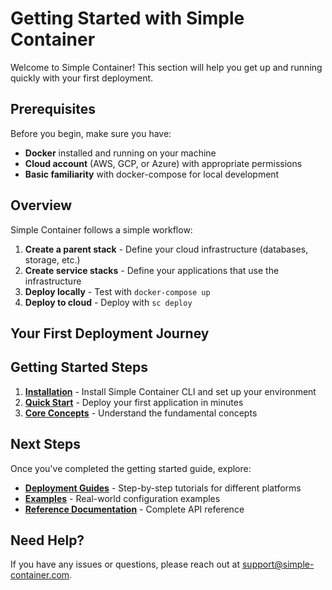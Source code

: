 # Getting Started with Simple Container

Welcome to Simple Container! This section will help you get up and running quickly with your first deployment.

## Prerequisites

Before you begin, make sure you have:

- **Docker** installed and running on your machine
- **Cloud account** (AWS, GCP, or Azure) with appropriate permissions
- **Basic familiarity** with docker-compose for local development

## Overview

Simple Container follows a simple workflow:

1. **Create a parent stack** - Define your cloud infrastructure (databases, storage, etc.)
2. **Create service stacks** - Define your applications that use the infrastructure
3. **Deploy locally** - Test with `docker-compose up`
4. **Deploy to cloud** - Deploy with `sc deploy`

## Your First Deployment Journey

## Getting Started Steps

1. **[Installation](installation.md)** - Install Simple Container CLI and set up your environment
2. **[Quick Start](quick-start.md)** - Deploy your first application in minutes
3. **[Core Concepts](../concepts/main-concepts.md)** - Understand the fundamental concepts

## Next Steps

Once you've completed the getting started guide, explore:

- **[Deployment Guides](../guides/index.md)** - Step-by-step tutorials for different platforms
- **[Examples](../examples/README.md)** - Real-world configuration examples
- **[Reference Documentation](../reference/supported-resources.md)** - Complete API reference

## Need Help?

If you have any issues or questions, please reach out at [support@simple-container.com](mailto:support@simple-container.com).
